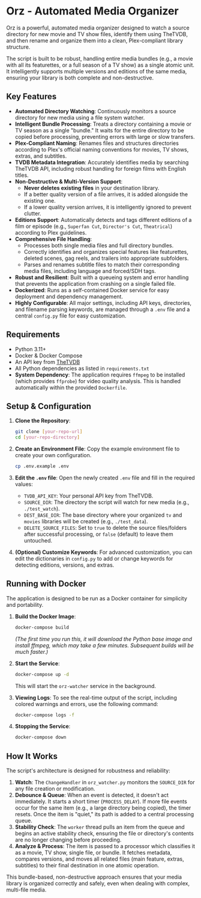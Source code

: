# Orz - Automated Media Organizer

Orz is a powerful, automated media organizer designed to watch a source directory for new movie and TV show files, identify them using TheTVDB, and then rename and organize them into a clean, Plex-compliant library structure.

The script is built to be robust, handling entire media bundles (e.g., a movie with all its featurettes, or a full season of a TV show) as a single atomic unit. It intelligently supports multiple versions and editions of the same media, ensuring your library is both complete and non-destructive.

## Key Features

* **Automated Directory Watching**: Continuously monitors a source directory for new media using a file system watcher.
* **Intelligent Bundle Processing**: Treats a directory containing a movie or TV season as a single "bundle." It waits for the entire directory to be copied before processing, preventing errors with large or slow transfers.
* **Plex-Compliant Naming**: Renames files and structures directories according to Plex's official naming conventions for movies, TV shows, extras, and subtitles.
* **TVDB Metadata Integration**: Accurately identifies media by searching TheTVDB API, including robust handling for foreign films with English titles.
* **Non-Destructive & Multi-Version Support**:
    * **Never deletes existing files** in your destination library.
    * If a better quality version of a file arrives, it is added alongside the existing one.
    * If a lower quality version arrives, it is intelligently ignored to prevent clutter.
* **Editions Support**: Automatically detects and tags different editions of a film or episode (e.g., `Superfan Cut`, `Director's Cut`, `Theatrical`) according to Plex guidelines.
* **Comprehensive File Handling**:
    * Processes both single media files and full directory bundles.
    * Correctly identifies and organizes special features like featurettes, deleted scenes, gag reels, and trailers into appropriate subfolders.
    * Parses and renames subtitle files to match their corresponding media files, including language and forced/SDH tags.
* **Robust and Resilient**: Built with a queueing system and error handling that prevents the application from crashing on a single failed file.
* **Dockerized**: Runs as a self-contained Docker service for easy deployment and dependency management.
* **Highly Configurable**: All major settings, including API keys, directories, and filename parsing keywords, are managed through a `.env` file and a central `config.py` file for easy customization.

## Requirements

* Python 3.11+
* Docker & Docker Compose
* An API key from [TheTVDB](https://www.thetvdb.com/subscribe)
* All Python dependencies as listed in `requirements.txt`
* **System Dependency**: The application requires `ffmpeg` to be installed (which provides `ffprobe`) for video quality analysis. This is handled automatically within the provided `Dockerfile`.

## Setup & Configuration

1.  **Clone the Repository**:
    ```bash
    git clone [your-repo-url]
    cd [your-repo-directory]
    ```

2.  **Create an Environment File**: Copy the example environment file to create your own configuration.
    ```bash
    cp .env.example .env
    ```

3.  **Edit the `.env` file**: Open the newly created `.env` file and fill in the required values:
    * `TVDB_API_KEY`: Your personal API key from TheTVDB.
    * `SOURCE_DIR`: The directory the script will watch for new media (e.g., `./test_watch`).
    * `DEST_BASE_DIR`: The base directory where your organized `tv` and `movies` libraries will be created (e.g., `./test_data`).
    * `DELETE_SOURCE_FILES`: Set to `true` to delete the source files/folders after successful processing, or `false` (default) to leave them untouched.

4.  **(Optional) Customize Keywords**: For advanced customization, you can edit the dictionaries in `config.py` to add or change keywords for detecting editions, versions, and extras.

## Running with Docker

The application is designed to be run as a Docker container for simplicity and portability.

1.  **Build the Docker Image**:
    ```bash
    docker-compose build
    ```
    *(The first time you run this, it will download the Python base image and install ffmpeg, which may take a few minutes. Subsequent builds will be much faster.)*

2.  **Start the Service**:
    ```bash
    docker-compose up -d
    ```
    This will start the `orz-watcher` service in the background.

3.  **Viewing Logs**: To see the real-time output of the script, including colored warnings and errors, use the following command:
    ```bash
    docker-compose logs -f
    ```

4.  **Stopping the Service**:
    ```bash
    docker-compose down
    ```

## How It Works

The script's architecture is designed for robustness and reliability:

1.  **Watch**: The `ChangeHandler` in `orz_watcher.py` monitors the `SOURCE_DIR` for any file creation or modification.
2.  **Debounce & Queue**: When an event is detected, it doesn't act immediately. It starts a short timer (`PROCESS_DELAY`). If more file events occur for the same item (e.g., a large directory being copied), the timer resets. Once the item is "quiet," its path is added to a central processing queue.
3.  **Stability Check**: The `worker` thread pulls an item from the queue and begins an active stability check, ensuring the file or directory's contents are no longer changing before proceeding.
4.  **Analyze & Process**: The item is passed to a processor which classifies it as a movie, TV show, single file, or bundle. It fetches metadata, compares versions, and moves all related files (main feature, extras, subtitles) to their final destination in one atomic operation.

This bundle-based, non-destructive approach ensures that your media library is organized correctly and safely, even when dealing with complex, multi-file media.

